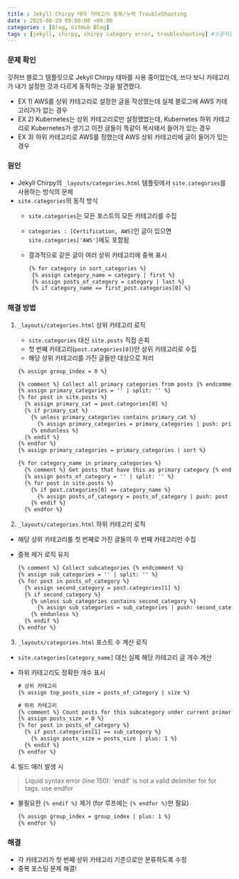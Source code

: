 ```yaml
---
title : Jekyll Chirpy 테마 카테고리 중복/누락 TroubleShooting
date : 2025-08-29 09:00:00 +09:00
categories : [Blog, GitHub Blog]
tags : [jekyll, chirpy, chirpy category error, troubleshooting] #소문자만 가능
---
```


### 문제 확인

깃허브 블로그 템플릿으로 Jekyll Chirpy 테마를 사용 중이었는데, 쓰다 보니 카테고리가 내가 설정한 것과 다르게 동작하는 것을 발견했다.

- EX 1) AWS를 상위 카테고리로 설정한 글을 작성했는데 실제 블로그에 AWS 카테고리가가 없는 경우
- EX 2) Kubernetes는 상위 카테고리로만 설정했었는데, Kubernetes 하위 카테고리로 Kubernetes가 생기고 이전 글들이 똑같이 복사돼서 들어가 있는 경우
- EX 3) 하위 카테고리로 AWS를 정했는데 AWS 상위 카테고리에 글이 들어가 있는 경우

### 원인

- Jekyll Chirpy의 `_layouts/categories.html` 템플릿에서 `site.categories`를 사용하는 방식의 문제
- `site.categories`의 동작 방식
    - `site.categories`는 모든 포스트의 모든 카테고리를 수집
    - `categories : [Certification, AWS]`인 글이 있으면 `site.categories['AWS']`에도 포함됨
    - 결과적으로 같은 글이 여러 상위 카테고리에 중복 표시
        
        ```html
        {% for category in sort_categories %}
         {% assign category_name = category | first %}
         {% assign posts_of_category = category | last %}
         {% if category_name == first_post.categories[0] %}
        ```
        

### 해결 방법

1. `_layouts/categories.html` 상위 카테고리 로직
    - `site.categories` 대신 `site.posts` 직접 순회
    - 첫 번째 카테고리(`post.categories[0]`)만 상위 카테고리로 수집
    - 해당 상위 카테고리를 가진 글들만 대상으로 처리
    
    ```html
    {% assign group_index = 0 %}
    
    {% comment %} Collect all primary categories from posts {% endcomment %}
    {% assign primary_categories = '' | split: '' %}
    {% for post in site.posts %}
      {% assign primary_cat = post.categories[0] %}
      {% if primary_cat %}
        {% unless primary_categories contains primary_cat %}
          {% assign primary_categories = primary_categories | push: primary_cat %}
        {% endunless %}
      {% endif %}
    {% endfor %}
    {% assign primary_categories = primary_categories | sort %}
    
    {% for category_name in primary_categories %}
      {% comment %} Get posts that have this as primary category {% endcomment %}
      {% assign posts_of_category = '' | split: '' %}
      {% for post in site.posts %}
        {% if post.categories[0] == category_name %}
          {% assign posts_of_category = posts_of_category | push: post %}
        {% endif %}
      {% endfor %}
    ```
    

2. `_layouts/categories.html` 하위 카테고리 로직

- 해당 상위 카테고리를 첫 번째로 가진 글들의 두 번째 카테고리만 수집
- 중복 제거 로직 유지
    
    ```html
    {% comment %} Collect subcategories {% endcomment %}
    {% assign sub_categories = '' | split: '' %}
    {% for post in posts_of_category %}
      {% assign second_category = post.categories[1] %}
      {% if second_category %}
        {% unless sub_categories contains second_category %}
          {% assign sub_categories = sub_categories | push: second_category %}
        {% endunless %}
      {% endif %}
    {% endfor %}
    ```
    

3. `_layouts/categories.html` 포스트 수 계산 로직

- `site.categories[category_name]` 대신 실제 해당 카테고리 글 개수 계산
- 하위 카테고리도 정확한 개수 표시
    
    ```html
    # 상위 카테고리
    {% assign top_posts_size = posts_of_category | size %}
    
    # 하위 카테고리
    {% comment %} Count posts for this subcategory under current primary category {% endcomment %}
    {% assign posts_size = 0 %}
    {% for post in posts_of_category %}
      {% if post.categories[1] == sub_category %}
        {% assign posts_size = posts_size | plus: 1 %}
      {% endif %}
    {% endfor %}
    ```
    

4. 빌드 에러 발생 시

> Liquid syntax error (line 150): 'endif' is not a valid delimiter for for tags. use endfor
> 
- 불필요한 `{% endif %}` 제거 (for 루프에는 `{% endfor %}`만 필요)
    
    ```html
    {% assign group_index = group_index | plus: 1 %}
    {% endfor %} 
    ```
    

### 해결

- 각 카테고리가 첫 번째 상위 카테고리 기준으로만 분류하도록 수정
- 중복 포스팅 문제 해결!